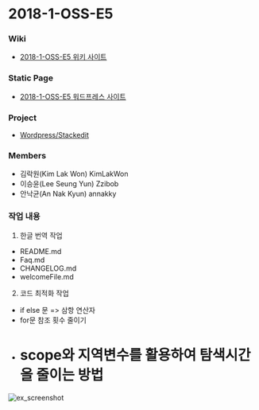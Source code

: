 # 2018-1-OSS-E5

### Wiki
  - [2018-1-OSS-E5 위키 사이트](https://github.com/18-1-SKKU-OSS/2018-1-OSS-E5/wiki)
  
### Static Page
  - [2018-1-OSS-E5 워드프레스 사이트](http://54.165.130.176/wordpress/)

### Project
  - [Wordpress/Stackedit](https://github.com/benweet/stackedit)

### Members
  - 김락원(Kim Lak Won) KimLakWon
  - 이승윤(Lee Seung Yun) Zzibob
  - 안낙균(An Nak Kyun) annakky 
### 작업 내용
1. 한글 번역 작업
- README.md
- Faq.md
- CHANGELOG.md
- welcomeFile.md

2. 코드 최적화 작업
- if else 문 => 삼항 연산자
- for문 참조 횟수 줄이기
- # scope와 지역변수를 활용하여 탐색시간을 줄이는 방법 #
![ex_screenshot](https://github.com/18-1-SKKU-OSS/2018-1-OSS-E5/blob/master/Image/xc.PNG)
